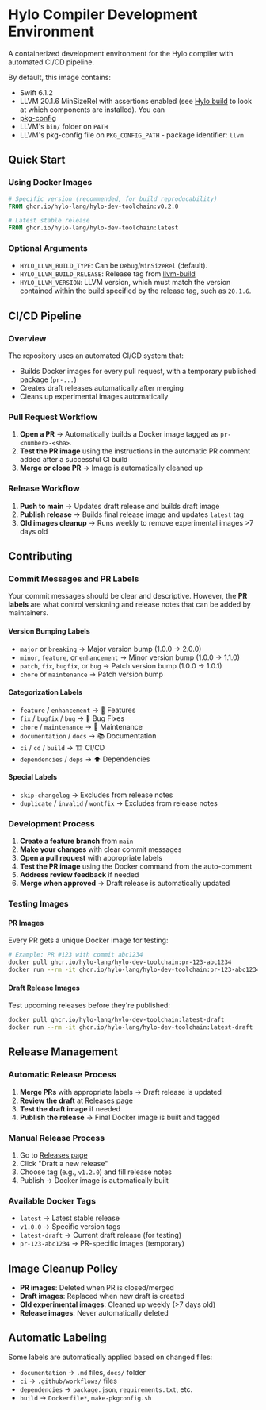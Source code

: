 # Hylo Compiler Development Environment

A containerized development environment for the Hylo compiler with automated CI/CD pipeline.

By default, this image contains:
- Swift 6.1.2
- LLVM 20.1.6 MinSizeRel with assertions enabled (see [Hylo build](https://github.com/hylo-lang/llvm-build) to look at which components are installed). You can 
- [pkg-config](https://linux.die.net/man/1/pkg-config)
- LLVM's `bin/` folder on `PATH`
- LLVM's pkg-config file on `PKG_CONFIG_PATH` - package identifier: `llvm`

## Quick Start

### Using Docker Images

```Dockerfile
# Specific version (recommended, for build reproducability)
FROM ghcr.io/hylo-lang/hylo-dev-toolchain:v0.2.0

# Latest stable release
FROM ghcr.io/hylo-lang/hylo-dev-toolchain:latest
```

### Optional Arguments
- `HYLO_LLVM_BUILD_TYPE`: Can be `Debug`/`MinSizeRel` (default).
- `HYLO_LLVM_BUILD_RELEASE`: Release tag from [llvm-build](https://github.com/hylo-lang/llvm-build/releases)
- `HYLO_LLVM_VERSION`: LLVM version, which must match the version contained within the build specified by the release tag, such as `20.1.6`.

## CI/CD Pipeline

### Overview

The repository uses an automated CI/CD system that:
- Builds Docker images for every pull request, with a temporary published package (`pr-...`)
- Creates draft releases automatically after merging
- Cleans up experimental images automatically

### Pull Request Workflow

1. **Open a PR** → Automatically builds a Docker image tagged as `pr-<number>-<sha>`.
2. **Test the PR image** using the instructions in the automatic PR comment added after a successful CI build 
3. **Merge or close PR** → Image is automatically cleaned up

### Release Workflow

1. **Push to main** → Updates draft release and builds draft image
2. **Publish release** → Builds final release image and updates `latest` tag
3. **Old images cleanup** → Runs weekly to remove experimental images >7 days old

## Contributing

### Commit Messages and PR Labels

Your commit messages should be clear and descriptive. However, the **PR labels** are what control versioning and release notes that can be added by maintainers.

#### Version Bumping Labels
- `major` or `breaking` → Major version bump (1.0.0 → 2.0.0)
- `minor`, `feature`, or `enhancement` → Minor version bump (1.0.0 → 1.1.0)  
- `patch`, `fix`, `bugfix`, or `bug` → Patch version bump (1.0.0 → 1.0.1)
- `chore` or `maintenance` → Patch version bump

#### Categorization Labels
- `feature` / `enhancement` → 🚀 Features
- `fix` / `bugfix` / `bug` → 🐛 Bug Fixes
- `chore` / `maintenance` → 🧰 Maintenance
- `documentation` / `docs` → 📚 Documentation
- `ci` / `cd` / `build` → 🏗️ CI/CD
- `dependencies` / `deps` → ⬆️ Dependencies

#### Special Labels
- `skip-changelog` → Excludes from release notes
- `duplicate` / `invalid` / `wontfix` → Excludes from release notes

### Development Process

1. **Create a feature branch** from `main`
2. **Make your changes** with clear commit messages
3. **Open a pull request** with appropriate labels
4. **Test the PR image** using the Docker command from the auto-comment
5. **Address review feedback** if needed
6. **Merge when approved** → Draft release is automatically updated

### Testing Images

#### PR Images
Every PR gets a unique Docker image for testing:
```bash
# Example: PR #123 with commit abc1234
docker pull ghcr.io/hylo-lang/hylo-dev-toolchain:pr-123-abc1234
docker run --rm -it ghcr.io/hylo-lang/hylo-dev-toolchain:pr-123-abc1234
```

#### Draft Release Images
Test upcoming releases before they're published:
```bash
docker pull ghcr.io/hylo-lang/hylo-dev-toolchain:latest-draft
docker run --rm -it ghcr.io/hylo-lang/hylo-dev-toolchain:latest-draft
```

## Release Management

### Automatic Release Process

1. **Merge PRs** with appropriate labels → Draft release is updated
2. **Review the draft** at [Releases page](../../releases)
3. **Test the draft image** if needed
4. **Publish the release** → Final Docker image is built and tagged

### Manual Release Process

1. Go to [Releases page](../../releases)
2. Click "Draft a new release"
3. Choose tag (e.g., `v1.2.0`) and fill release notes
4. Publish → Docker image is automatically built

### Available Docker Tags

- `latest` → Latest stable release
- `v1.0.0` → Specific version tags
- `latest-draft` → Current draft release (for testing)
- `pr-123-abc1234` → PR-specific images (temporary)

## Image Cleanup Policy

- **PR images**: Deleted when PR is closed/merged
- **Draft images**: Replaced when new draft is created
- **Old experimental images**: Cleaned up weekly (>7 days old)
- **Release images**: Never automatically deleted

## Automatic Labeling

Some labels are automatically applied based on changed files:
- `documentation` → `.md` files, `docs/` folder
- `ci` → `.github/workflows/` files
- `dependencies` → `package.json`, `requirements.txt`, etc.
- `build` → `Dockerfile*`, `make-pkgconfig.sh`
